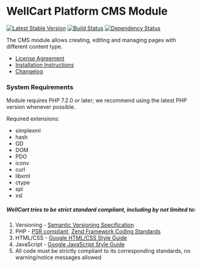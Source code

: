 WellCart Platform CMS Module
============================

[![Latest Stable Version](https://poser.pugx.org/wellcart/module-cms/v/stable.png)](https://packagist.org/packages/wellcart/module-cms)
[![Build Status](https://travis-ci.org/wellcart/module-cms.svg)](https://travis-ci.org/wellcart/module-cms)
[![Dependency Status](https://www.versioneye.com/php/wellcart:module-cms/dev-master/badge.png)](https://www.versioneye.com/php/wellcart:module-cms/dev-master)

The CMS module allows creating, editing and managing pages with different content type.

* [License Agreement](LICENSE.md)
* [Installation Instructions](docs/Module_Installation_Instructions.md)
* [Changelog](CHANGELOG.md)

### System Requirements

Module requires PHP 7.2.0 or later; we recommend using the
latest PHP version whenever possible.

Required extensions:

* simplexml
* hash
* GD
* DOM
* PDO
* iconv
* curl
* libxml
* ctype
* spl
* xsl

##### WellCart tries to be strict standard compliant, including by not limited to:

1. Versioning - [Semantic Versioning Specification](http://semver.org)
2. PHP - [PSR compliant](https://github.com/php-fig/fig-standards), [Zend Framework Coding Standards](http://framework.zend.com/manual/current/en/ref/coding.standard.html)
3. HTML/CSS - [Google HTML/CSS Style Guide](https://google.github.io/styleguide/htmlcssguide.xml)
4. JavaScript - [Google JavaScript Style Guide](https://google.github.io/styleguide/javascriptguide.xml)
5. All code must be strictly compliant to its corresponding standards, no warning/notice messages allowed